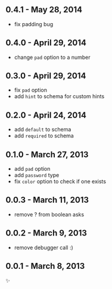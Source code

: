 
0.4.1 - May 28, 2014
--------------------
* fix padding bug

0.4.0 - April 29, 2014
----------------------
* change `pad` option to a number

0.3.0 - April 29, 2014
----------------------
* fix `pad` option
* add `hint` to schema for custom hints

0.2.0 - April 24, 2014
----------------------
* add `default` to schema
* add `required` to schema

0.1.0 - March 27, 2013
----------------------
* add `pad` option
* add `password` type
* fix `color` option to check if one exists

0.0.3 - March 11, 2013
----------------------
* remove ? from boolean asks

0.0.2 - March 9, 2013
---------------------
* remove debugger call :)

0.0.1 - March 8, 2013
---------------------
:sparkles: